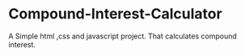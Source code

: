 # Compound-Interest-Calculator
A Simple html ,css and javascript project. That calculates compound interest.

